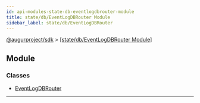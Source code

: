 ```yaml
---
id: api-modules-state-db-eventlogdbrouter-module
title: state/db/EventLogDBRouter Module
sidebar_label: state/db/EventLogDBRouter
---
```


[@augurproject/sdk](api-readme.md) > [[state/db/EventLogDBRouter Module]](api-modules-state-db-eventlogdbrouter-module.md)

## Module

### Classes

* [EventLogDBRouter](api-classes-state-db-eventlogdbrouter-eventlogdbrouter.md)

---

